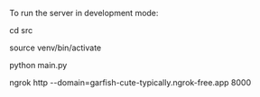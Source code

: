 To run the server in development mode:

cd src

source venv/bin/activate

python main.py

ngrok http --domain=garfish-cute-typically.ngrok-free.app 8000